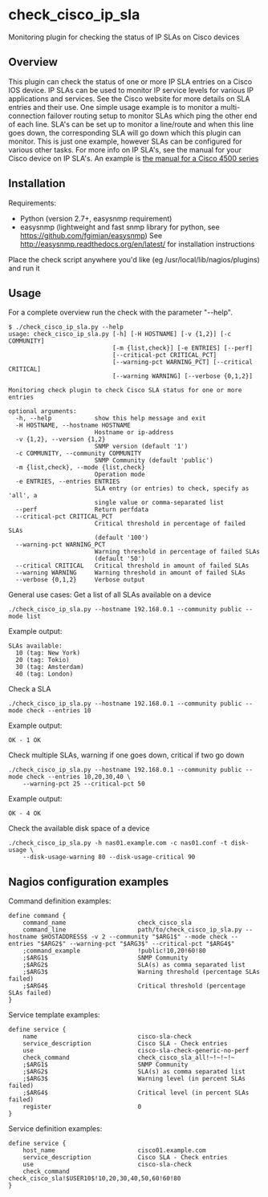 # check_cisco_ip_sla
Monitoring plugin for checking the status of IP SLAs on Cisco devices

## Overview
This plugin can check the status of one or more IP SLA entries on a Cisco IOS device. IP SLAs can be used to monitor
IP service levels for various IP applications and services. See the Cisco website for more details on SLA entries and their use.
One simple usage example is to monitor a multi-connection failover routing setup to monitor SLAs which ping the other
end of each line. SLA's can be set up to monitor a line/route and when this line goes down, the corresponding SLA will go down which this plugin can monitor.
This is just one example, however SLAs can be configured for various other tasks. For more info on IP SLA's, see the manual
for your Cisco device on IP SLA's. An example is
[the manual for a Cisco 4500 series](http://www.cisco.com/c/en/us/td/docs/switches/lan/catalyst4500/12-2/44sg/configuration/guide/Wrapper-44SG/swipsla.html)

## Installation
Requirements:
* Python (version 2.7+, easysnmp requirement)
* easysnmp (lightweight and fast snmp library for python, see https://github.com/fgimian/easysnmp)
    See http://easysnmp.readthedocs.org/en/latest/ for installation instructions

Place the check script anywhere you'd like (eg /usr/local/lib/nagios/plugins) and run it

## Usage
For a complete overview run the check with the parameter "--help".

```
$ ./check_cisco_ip_sla.py --help
usage: check_cisco_ip_sla.py [-h] [-H HOSTNAME] [-v {1,2}] [-c COMMUNITY]
                             [-m {list,check}] [-e ENTRIES] [--perf]
                             [--critical-pct CRITICAL_PCT]
                             [--warning-pct WARNING_PCT] [--critical CRITICAL]
                             [--warning WARNING] [--verbose {0,1,2}]

Monitoring check plugin to check Cisco SLA status for one or more entries

optional arguments:
  -h, --help            show this help message and exit
  -H HOSTNAME, --hostname HOSTNAME
                        Hostname or ip-address
  -v {1,2}, --version {1,2}
                        SNMP version (default '1')
  -c COMMUNITY, --community COMMUNITY
                        SNMP Community (default 'public')
  -m {list,check}, --mode {list,check}
                        Operation mode
  -e ENTRIES, --entries ENTRIES
                        SLA entry (or entries) to check, specify as 'all', a
                        single value or comma-separated list
  --perf                Return perfdata
  --critical-pct CRITICAL_PCT
                        Critical threshold in percentage of failed SLAs
                        (default '100')
  --warning-pct WARNING_PCT
                        Warning threshold in percentage of failed SLAs
                        (default '50')
  --critical CRITICAL   Critical threshold in amount of failed SLAs
  --warning WARNING     Warning threshold in amount of failed SLAs
  --verbose {0,1,2}     Verbose output

```

General use cases:
Get a list of all SLAs available on a device
```
./check_cisco_ip_sla.py --hostname 192.168.0.1 --community public --mode list
```
Example output:
```
SLAs available:
  10 (tag: New York)
  20 (tag: Tokio)
  30 (tag: Amsterdam)
  40 (tag: London)
```

Check a SLA
```
./check_cisco_ip_sla.py --hostname 192.168.0.1 --community public --mode check --entries 10
```
Example output:
```
OK - 1 OK
```

Check multiple SLAs, warning if one goes down, critical if two go down
```
./check_cisco_ip_sla.py --hostname 192.168.0.1 --community public --mode check --entries 10,20,30,40 \
    --warning-pct 25 --critical-pct 50
```
Example output:
```
OK - 4 OK
```

Check the available disk space of a device
```
./check_cisco_ip_sla.py -h nas01.example.com -c nas01.conf -t disk-usage \
    --disk-usage-warning 80 --disk-usage-critical 90
```

## Nagios configuration examples
Command definition examples:
```
define command {
    command_name                    check_cisco_sla
    command_line                    path/to/check_cisco_ip_sla.py --hostname $HOSTADDRESS$ -v 2 --community "$ARG1$" --mode check --entries "$ARG2$" --warning-pct "$ARG3$" --critical-pct "$ARG4$"
    ;command_example                !public!10,20!60!80
    ;$ARG1$                         SNMP Community
    ;$ARG2$                         SLA(s) as comma separated list
    ;$ARG3$                         Warning threshold (percentage SLAs failed)
    ;$ARG4$                         Critical threshold (percentage SLAs failed)
}
```

Service template examples:
```
define service {
    name                            cisco-sla-check
    service_description             Cisco SLA - Check entries
    use                             cisco-sla-check-generic-no-perf
    check_command                   check_cisco_sla_all!~!~!~!~
    ;$ARG1$                         SNMP Community
    ;$ARG2$                         SLA(s) as comma separated list
    ;$ARG3$                         Warning level (in percent SLAs failed)
    ;$ARG4$                         Critical level (in percent SLAs failed)
    register                        0
}
```

Service definition examples:
```
define service {
    host_name                       cisco01.example.com
    service_description             Cisco SLA - Check entries
    use                             cisco-sla-check
    check_command                   check_cisco_sla!$USER10$!10,20,30,40,50,60!60!80
}
```


